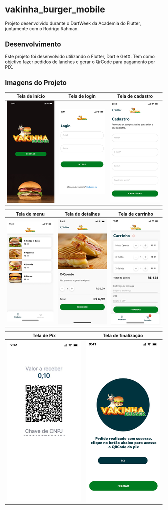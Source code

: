 # vakinha_burger_mobile

Projeto desenvolvido durante o DartWeek da Academia do Flutter, juntamente com o Rodrigo Rahman.

## Desenvolvimento

Este projeto foi desenvolvido utilizando o Flutter, Dart e GetX. Tem como objetivo fazer pedidos de lanches e gerar o QrCode para pagamento por PIX.

## Imagens do Projeto

| Tela de início | Tela de login | Tela de cadastro |
| ------------ | ------------- | ------------- |
| <img src="https://github.com/Euristenede/VakinhaBurger/blob/main/assets/images_figma/01.Inico.png" width="250"> | <img src="https://github.com/Euristenede/VakinhaBurger/blob/main/assets/images_figma/02.Login.png" width="250">| <img src="https://github.com/Euristenede/VakinhaBurger/blob/main/assets/images_figma/03.Cadatro.png" width="250">|

| Tela de menu | Tela de detalhes | Tela de carrinho |
| ------------ | ------------- | ------------- |
| <img src="https://github.com/Euristenede/VakinhaBurger/blob/main/assets/images_figma/04.Menu%20.png" width="250"> | <img src="https://github.com/Euristenede/VakinhaBurger/blob/main/assets/images_figma/05.Detalhe.png" width="250">| <img src="https://github.com/Euristenede/VakinhaBurger/blob/main/assets/images_figma/06.Carrinho.png" width="250">|

| Tela de Pix | Tela de finalização |
| ------------ | ------------- |
| <img src="https://github.com/Euristenede/VakinhaBurger/blob/main/assets/images_figma/07%20Pix.png" width="250"> | <img src="https://github.com/Euristenede/VakinhaBurger/blob/main/assets/images_figma/07.Finalizado.png" width="250">|
